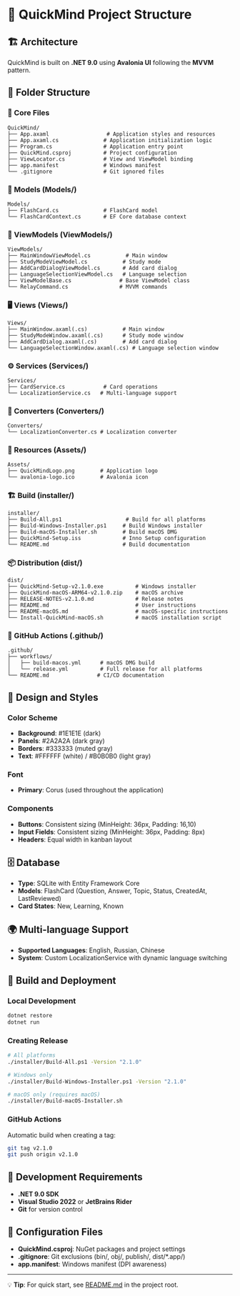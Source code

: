 # 📁 QuickMind Project Structure

## 🏗️ Architecture
QuickMind is built on **.NET 9.0** using **Avalonia UI** following the **MVVM** pattern.

## 📂 Folder Structure

### 🔧 Core Files
```
QuickMind/
├── App.axaml                  # Application styles and resources
├── App.axaml.cs              # Application initialization logic
├── Program.cs                # Application entry point
├── QuickMind.csproj          # Project configuration
├── ViewLocator.cs            # View and ViewModel binding
├── app.manifest              # Windows manifest
└── .gitignore                # Git ignored files
```

### 🎯 Models (Models/)
```
Models/
├── FlashCard.cs              # FlashCard model
└── FlashCardContext.cs       # EF Core database context
```

### 🧠 ViewModels (ViewModels/)
```
ViewModels/
├── MainWindowViewModel.cs           # Main window
├── StudyModeViewModel.cs           # Study mode
├── AddCardDialogViewModel.cs       # Add card dialog
├── LanguageSelectionViewModel.cs   # Language selection
├── ViewModelBase.cs               # Base ViewModel class
└── RelayCommand.cs                # MVVM commands
```

### 🖥️ Views (Views/)
```
Views/
├── MainWindow.axaml(.cs)           # Main window
├── StudyModeWindow.axaml(.cs)      # Study mode window
├── AddCardDialog.axaml(.cs)        # Add card dialog
└── LanguageSelectionWindow.axaml(.cs) # Language selection window
```

### ⚙️ Services (Services/)
```
Services/
├── CardService.cs            # Card operations
└── LocalizationService.cs   # Multi-language support
```

### 🔄 Converters (Converters/)
```
Converters/
└── LocalizationConverter.cs # Localization converter
```

### 🎨 Resources (Assets/)
```
Assets/
├── QuickMindLogo.png        # Application logo
└── avalonia-logo.ico        # Avalonia icon
```

### 🏗️ Build (installer/)
```
installer/
├── Build-All.ps1                    # Build for all platforms
├── Build-Windows-Installer.ps1     # Build Windows installer
├── Build-macOS-Installer.sh        # Build macOS DMG
├── QuickMind-Setup.iss             # Inno Setup configuration
└── README.md                       # Build documentation
```

### 📦 Distribution (dist/)
```
dist/
├── QuickMind-Setup-v2.1.0.exe          # Windows installer
├── QuickMind-macOS-ARM64-v2.1.0.zip    # macOS archive
├── RELEASE-NOTES-v2.1.0.md             # Release notes
├── README.md                           # User instructions
├── README-macOS.md                     # macOS-specific instructions
└── Install-QuickMind-macOS.sh          # macOS installation script
```

### 🤖 GitHub Actions (.github/)
```
.github/
├── workflows/
│   ├── build-macos.yml      # macOS DMG build
│   └── release.yml          # Full release for all platforms
└── README.md               # CI/CD documentation
```

## 🎨 Design and Styles

### Color Scheme
- **Background**: #1E1E1E (dark)
- **Panels**: #2A2A2A (dark gray)
- **Borders**: #333333 (muted gray)
- **Text**: #FFFFFF (white) / #B0B0B0 (light gray)

### Font
- **Primary**: Corus (used throughout the application)

### Components
- **Buttons**: Consistent sizing (MinHeight: 36px, Padding: 16,10)
- **Input Fields**: Consistent sizing (MinHeight: 36px, Padding: 8px)
- **Headers**: Equal width in kanban layout

## 🗄️ Database
- **Type**: SQLite with Entity Framework Core
- **Models**: FlashCard (Question, Answer, Topic, Status, CreatedAt, LastReviewed)
- **Card States**: New, Learning, Known

## 🌍 Multi-language Support
- **Supported Languages**: English, Russian, Chinese
- **System**: Custom LocalizationService with dynamic language switching

## 🚀 Build and Deployment

### Local Development
```bash
dotnet restore
dotnet run
```

### Creating Release
```bash
# All platforms
./installer/Build-All.ps1 -Version "2.1.0"

# Windows only
./installer/Build-Windows-Installer.ps1 -Version "2.1.0"

# macOS only (requires macOS)
./installer/Build-macOS-Installer.sh
```

### GitHub Actions
Automatic build when creating a tag:
```bash
git tag v2.1.0
git push origin v2.1.0
```

## 🔧 Development Requirements
- **.NET 9.0 SDK**
- **Visual Studio 2022** or **JetBrains Rider**
- **Git** for version control

## 📝 Configuration Files
- **QuickMind.csproj**: NuGet packages and project settings
- **.gitignore**: Git exclusions (bin/, obj/, publish/, dist/*.app/)
- **app.manifest**: Windows manifest (DPI awareness)

---

💡 **Tip**: For quick start, see [README.md](README.md) in the project root. 
